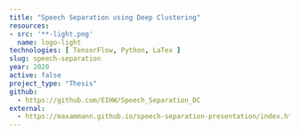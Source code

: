 ```yaml
---
title: "Speech Separation using Deep Clustering"
resources:
- src: '**-light.png'
  name: logo-light
technologies: [ TensorFlow, Python, LaTex ]
slug: speech-separation
year: 2020
active: false
project_type: "Thesis"
github:
  - https://github.com/EIHW/Speech_Separation_DC
external:
  - https://maxammann.github.io/speech-separation-presentation/index.html
---
```


